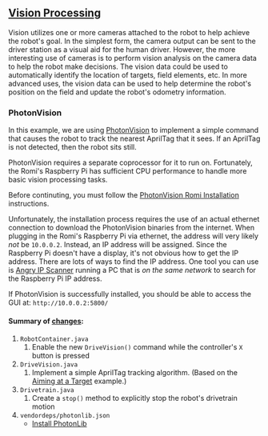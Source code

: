 ## [Vision Processing](https://docs.wpilib.org/en/stable/docs/software/vision-processing/introduction/what-is-vision.html)
Vision utilizes one or more cameras attached to the robot to help achieve the robot's goal.  In the simplest form, the camera output can be sent to the driver station as a visual aid for the human driver.  However, the more interesting use of cameras is to perform vision analysis on the camera data to help the robot make decisions.  The vision data could be used to automatically identify the location of targets, field elements, etc.  In more advanced uses, the vision data can be used to help determine the robot's position on the field and update the robot's odometry information.

### PhotonVision
In this example, we are using [PhotonVision](https://docs.photonvision.org/en/latest/index.html) to implement a simple command that causes the robot to track the nearest AprilTag that it sees.  If an AprilTag is not detected, then the robot sits still.

PhotonVision requires a separate coprocessor for it to run on. Fortunately, the Romi's Raspberry Pi has sufficient CPU performance to handle more basic vision processing tasks.

Before continuting, you must follow the [PhotonVision Romi Installation](https://docs.photonvision.org/en/latest/docs/getting-started/installation/sw_install/romi.html) instructions.

Unfortunately, the installation process requires the use of an actual ethernet connection to download the PhotonVision binaries from the internet.  When plugging in the Romi's Raspberry Pi via ethernet, the address will very likely *not* be `10.0.0.2`.  Instead, an IP address will be assigned.  Since the Raspberry Pi doesn't have a display, it's not obvious how to get the IP address.  There are lots of ways to find the IP address. One tool you can use is [Angry IP Scanner](https://angryip.org/) running a PC that is *on the same network* to search for the Raspberry Pi IP address.

If PhotonVision is successfully installed, you should be able to access the GUI at: `http://10.0.0.2:5800/`

#### Summary of [changes](https://github.com/BHSRobotix/RomiTutorial2023/commit/896c498868d95fc60e0cd397154a503722345a0c?diff=split):
1. `RobotContainer.java`
    1. Enable the new `DriveVision()` command while the controller's `X` button is pressed
1. `DriveVision.java`
    1. Implement a simple AprilTag tracking algorithm. (Based on the [Aiming at a Target](https://docs.photonvision.org/en/latest/docs/examples/aimingatatarget.html) example.)
1. `Drivetrain.java`
    1. Create a `stop()` method to explicitly stop the robot's drivetrain motion
1. `vendordeps/photonlib.json`
    * [Install PhotonLib](https://docs.photonvision.org/en/latest/docs/programming/photonlib/adding-vendordep.html#what-is-photonlib)
